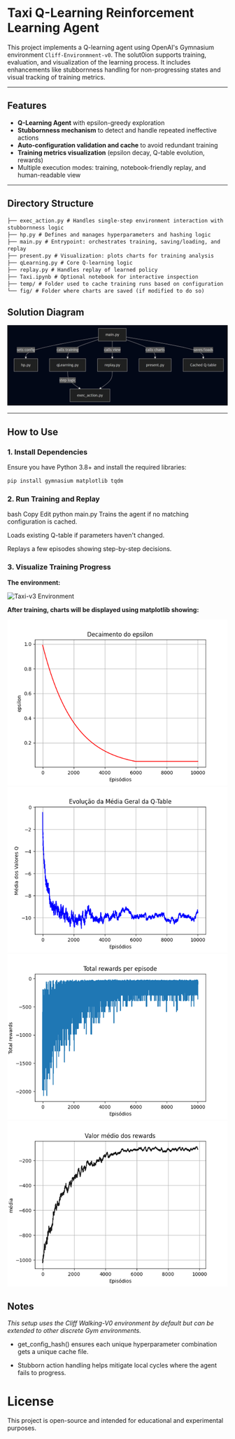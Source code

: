 # Taxi Q-Learning Reinforcement Learning Agent

This project implements a Q-learning agent using OpenAI's Gymnasium environment `Cliff-Environmnent-v0`. The solut0ion supports training, evaluation, and visualization of the learning process. It includes enhancements like stubbornness handling for non-progressing states and visual tracking of training metrics.

---

## Features

- **Q-Learning Agent** with epsilon-greedy exploration
- **Stubbornness mechanism** to detect and handle repeated ineffective actions
- **Auto-configuration validation and cache** to avoid redundant training
- **Training metrics visualization** (epsilon decay, Q-table evolution, rewards)
- Multiple execution modes: training, notebook-friendly replay, and human-readable view

---

## Directory Structure

```
├── exec_action.py # Handles single-step environment interaction with stubbornness logic
├── hp.py # Defines and manages hyperparameters and hashing logic
├── main.py # Entrypoint: orchestrates training, saving/loading, and replay
├── present.py # Visualization: plots charts for training analysis
├── qLearning.py # Core Q-learning logic
├── replay.py # Handles replay of learned policy
├── Taxi.ipynb # Optional notebook for interactive inspection
├── temp/ # Folder used to cache training runs based on configuration
└── fig/ # Folder where charts are saved (if modified to do so)
```

## Solution Diagram

![Solution Diagram](./solution_diagram.png)

---

## How to Use

### 1. Install Dependencies

Ensure you have Python 3.8+ and install the required libraries:

```bash
pip install gymnasium matplotlib tqdm
```

### 2. Run Training and Replay
bash
Copy
Edit
python main.py
Trains the agent if no matching configuration is cached.

Loads existing Q-table if parameters haven't changed.

Replays a few episodes showing step-by-step decisions.

### 3. Visualize Training Progress

**The environment:**

![Taxi-v3 Environment](fig/cliff_walking_environment_v0.png.png)

**After training, charts will be displayed using matplotlib showing:**


![Epsilon Decay](fig/epsilon_decay.png)
![Q-Table Average](fig/q_table_average.png)
![Rewards per Episode](fig/rewards_per_episode.png)
![Moving Average of Rewards](fig/moving_average_rewards.png)


## Notes

*This setup uses the Cliff Walking-V0 environment by default but can be extended to other discrete Gym environments.*

 - get_config_hash() ensures each unique hyperparameter combination gets a unique cache file.

 - Stubborn action handling helps mitigate local cycles where the agent fails to progress.

# License
This project is open-source and intended for educational and experimental purposes.

